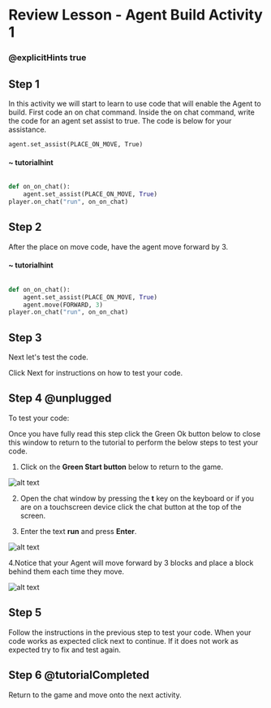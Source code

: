 # Review Lesson - Agent Build Activity 1

### @explicitHints true

## Step 1 

In this activity we will start to learn to use code that will enable the Agent to build.
First code an on chat command. Inside the on chat command, write the code for an agent set assist to true. The code is below for your assistance. 

    agent.set_assist(PLACE_ON_MOVE, True)

#### ~ tutorialhint

```python

def on_on_chat():
    agent.set_assist(PLACE_ON_MOVE, True)
player.on_chat("run", on_on_chat)

```

  

## Step 2

After the place on move code, have the agent move forward by 3. 
 

#### ~ tutorialhint

```python

def on_on_chat():
    agent.set_assist(PLACE_ON_MOVE, True)
    agent.move(FORWARD, 3)
player.on_chat("run", on_on_chat)

```

  

## Step 3

Next let's test the code.

Click Next for instructions on how to test your code.

  

## Step 4 @unplugged

To test your code:

Once you have fully read this step click the Green Ok button below to close this window to return to the tutorial to perform the below steps to test your code.

1. Click on the **Green Start button** below to return to the game.

![alt text](https://introductionv3.codingcredentials.com/Lesson3/3.1.1/images/4.jpg?raw=true "Start")

  
2. Open the chat window by pressing the **t** key on the keyboard or if you are on a touchscreen device click the chat button at the top of the screen.

3. Enter the text **run** and press **Enter**.

![alt text](https://introductionv3.codingcredentials.com/Lesson4/4.1.1/images/1.jpg?raw=true "Run")

  
4.Notice that your Agent will move forward by 3 blocks and place a block behind them each time they move.

![alt text](https://introductionv3.codingcredentials.com/Lesson4/4.1.1/images/5.jpg?raw=true "Run")

  

## Step 5

Follow the instructions in the previous step to test your code.
When your code works as expected click next to continue.
If it does not work as expected try to fix and test again.
  

## Step 6 @tutorialCompleted

Return to the game and move onto the next activity.

